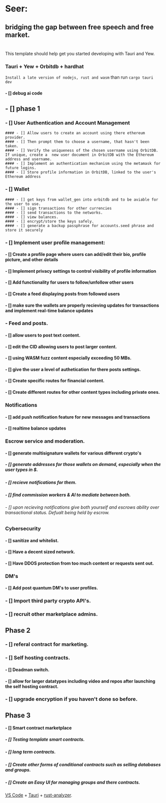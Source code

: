 # Seer: 
## bridging the gap between free speech and free market.
#
This template should help get you started developing with Tauri and Yew.

### Tauri + Yew + Orbitdb + hardhat
```Install a late version of nodejs, rust and wasm```
than run
```cargo tauri dev```
#### - [] debug ai code

## - [] phase 1
 ### - [] User Authentication and Account Management
    #### - [] Allow users to create an account using there ethereum provider.
    #### - [] Then prompt them to choose a username, that hasn't been taken.
    #### - [] Verify the uniqueness of the chosen username using OrbitDB. If unique, create a  new user document in OrbitDB with the Ethereum address and username. 
    #### - [] Implement an authentication mechanism using the metamask for future logins.
    #### - [] Store profile information in OrbitDB, linked to the user's Ethereum address

### - [] Wallet 
    #### - [] get keys from wallet_gen into orbitdb and to be aviable for the user to use.
    #### - [] sign transactions for other currencies 
    #### - [] send transactions to the networks.
    #### - [] view balances.
    #### - [] encrypt/store the keys safely.
    #### - [] generate a backup passphrase for accounts.seed phrase and store it securely


### - [] Implement user profile management:
#### - [] Create a profile page where users can add/edit their bio, profile picture, and other details
#### - [] Implement privacy settings to control visibility of profile information
#### - [] Add functionality for users to follow/unfollow other users
#### - [] Create a feed displaying posts from followed users
#### - [] make sure the wallets are properly recieving updates for transactions and implement real-time balance updates

### - Feed and posts.
#### - [] allow users to post text content.
#### - [] edit the CID allowing users to post larger content.
#### - [] using WASM fuzz content especially exceeding 50 MBs.
#### - [] give the user a level of authetication for there posts settings.
#### - [] Create specific routes for financial content.
#### - [] Create different routes for other content types including private ones.

### Notifications
#### - [] add push notification feature for new messages and transactions
#### - [] realtime balance updates

### Escrow service and moderation.
#### - [] generate multisignature wallets for various different crypto's
##### - [] generate addresses for those wallets on demand, especially when the user types in $.
##### - [] recieve notifications for them. 
##### - [] find commission workers & AI to mediate between both.
###### - [] upon recieving notifications give both yourself and escrows ability over transactional status. Defualt being held by escrow. 


### Cybersecurity
#### - [] sanitize and whitelist.
#### - [] Have a decent sized network.
#### - [] Have DDOS protection from too much content or requests sent out.

### DM's
#### - [] Add post quantum DM's to user profiles. 

### - [] Import third party crypto API's.
### - [] recruit other marketplace admins.

## Phase 2
### - [] referal contract for marketing.
### - [] Self hosting contracts.
#### - [] Deadman switch.
#### - [] allow for larger datatypes including video and repos after launching the self hosting contract.
### - [] upgrade encryption if you haven't done so before.

## Phase 3
#### - [] Smart contract marketplace 
##### - [] Testing template smart contracts.
##### - [] long term contracts.
##### - [] Create other forms of conditional contracts such as selling databases and groups.
##### - [] Create an Easy UI for managing groups and there contracts.


[VS Code](https://code.visualstudio.com/) + [Tauri](https://marketplace.visualstudio.com/items?itemName=tauri-apps.tauri-vscode) + [rust-analyzer](https://marketplace.visualstudio.com/items?itemName=rust-lang.rust-analyzer).

